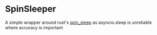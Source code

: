 # SpinSleeper

A simple wrapper around rust's [spin_sleep](https://crates.io/crates/spin_sleep) as asyncio.sleep is unreliable where accuracy is important
